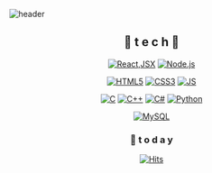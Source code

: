 <!--
**gowjr1216/gowjr1216** is a ✨ _special_ ✨ repository because its `README.md` (this file) appears on your GitHub profile.

Here are some ideas to get you started:

- 🔭 I’m currently working on ...
- 🌱 I’m currently learning ...
- 👯 I’m looking to collaborate on ...
- 🤔 I’m looking for help with ...
- 💬 Ask me about ...
- 📫 How to reach me: ...
- 😄 Pronouns: ...
- ⚡ Fun fact: ...
-->

![header](https://capsule-render.vercel.app/api?type=waving&color=gradient&height=300&section=header&text=GitHub%20Profile%20🎈&fontSize=70)

<div align=center>
  
## 🌻 t e c h 🌻


[![React,JSX](https://img.shields.io/badge/React%20/%20JSX-61DAFB?style=flat-square&logo=React&logoColor=black)]() [![Node.js](https://img.shields.io/badge/Node.js-5FA04E?style=flat-square&logo=nodedotjs&logoColor=black)]()
<br>

[![HTML5](https://img.shields.io/badge/HTML5-E34F26?style=flat-square&logo=html5&logoColor=black)]() [![CSS3](https://img.shields.io/badge/CSS-1572B6?style=flat-square&logo=css3&logoColor=black)]() [![JS](https://img.shields.io/badge/JavaScript-F7DF1E?style=flat-square&logo=javascript&logoColor=black)]()
<br>

[![C](https://img.shields.io/badge/C-A8B9CC?style=flat-square&logo=c&logoColor=black)]() [![C++](https://img.shields.io/badge/C++-00599C?style=flat-square&logo=cplusplus&logoColor=black)]() [![C#](https://img.shields.io/badge/C#-512BD4?style=flat-square&logo=csharp&logoColor=black)]() [![Python](https://img.shields.io/badge/Python-3776AB?style=flat-square&logo=python&logoColor=black)]()
<br>

[![MySQL](https://img.shields.io/badge/MySQL-#4479A1?style=flat-square&logo=mysql&logoColor=black)]()
<br>


### 📌 t o d a y

[![Hits](https://hits.seeyoufarm.com/api/count/incr/badge.svg?url=https%3A%2F%2Fgithub.com%2Fgowjr1216&count_bg=%23EC1818&title_bg=%23080808&icon=&icon_color=%23E7E7E7&title=hits&edge_flat=false)](https://hits.seeyoufarm.com)
<br><br><br><br><br>

</div>

